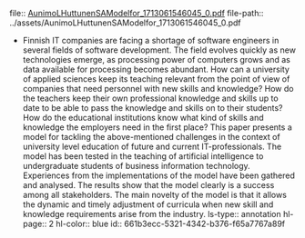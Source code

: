 file:: [AunimoLHuttunenSAModelfor_1713061546045_0.pdf](../assets/AunimoLHuttunenSAModelfor_1713061546045_0.pdf)
file-path:: ../assets/AunimoLHuttunenSAModelfor_1713061546045_0.pdf

- Finnish IT companies are facing a shortage of software engineers in several fields of software development. The field evolves quickly as new technologies emerge, as processing power of computers grows and as data available for processing becomes abundant. How can a university of applied sciences keep its teaching relevant from the point of view of companies that need personnel with new skills and knowledge? How do the teachers keep their own professional knowledge and skills up to date to be able to pass the knowledge and skills on to their students? How do the educational institutions know what kind of skills and knowledge the employers need in the first place? This paper presents a model for tackling the above-mentioned challenges in the context of university level education of future and current IT-professionals. The model has been tested in the teaching of artificial intelligence to undergraduate students of business information technology. Experiences from the implementations of the model have been gathered and analysed. The results show that the model clearly is a success among all stakeholders. The main novelty of the model is that it allows the dynamic and timely adjustment of curricula when new skill and knowledge requirements arise from the industry.
  ls-type:: annotation
  hl-page:: 2
  hl-color:: blue
  id:: 661b3ecc-5321-4342-b376-f65a7767a89f